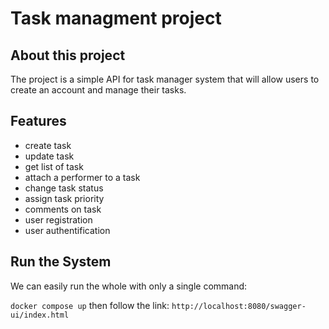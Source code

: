# Task managment project
## About this project
The project is a simple API for task manager system that will allow users to create an account and manage their tasks.
## Features
+ create task
+ update task
+ get list of task
+ attach a performer to a task
+ change task status
+ assign task priority
+ comments on task
+ user registration
+ user authentification

## Run the System
We can easily run the whole with only a single command:

```docker compose up```
then follow the link: `http://localhost:8080/swagger-ui/index.html`
